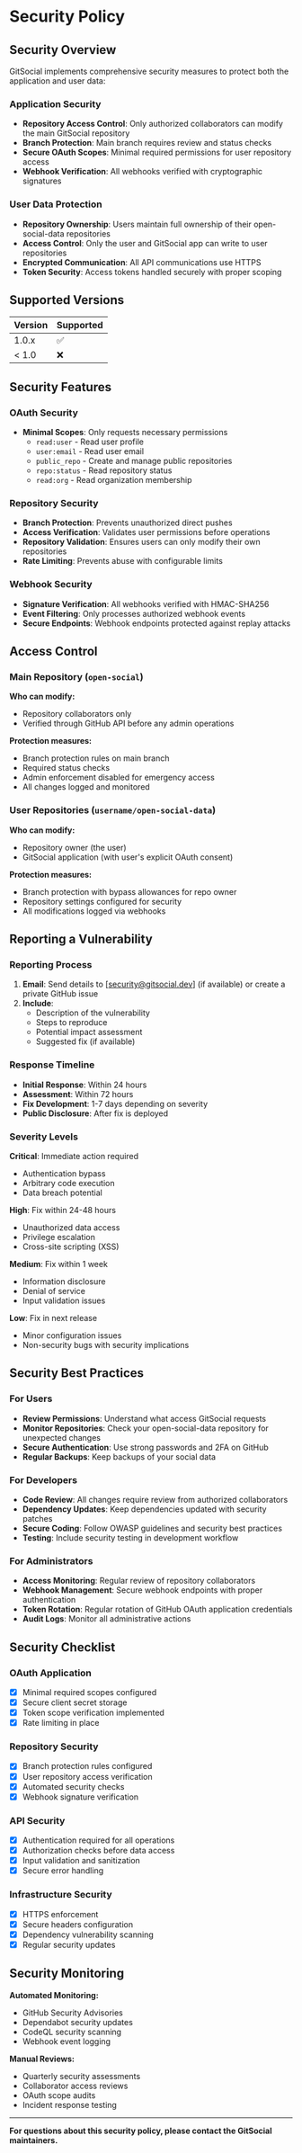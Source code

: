 # Security Policy

##  Security Overview

GitSocial implements comprehensive security measures to protect both the application and user data:

### **Application Security**
- **Repository Access Control**: Only authorized collaborators can modify the main GitSocial repository
- **Branch Protection**: Main branch requires review and status checks
- **Secure OAuth Scopes**: Minimal required permissions for user repository access
- **Webhook Verification**: All webhooks verified with cryptographic signatures

### **User Data Protection**
- **Repository Ownership**: Users maintain full ownership of their open-social-data repositories
- **Access Control**: Only the user and GitSocial app can write to user repositories
- **Encrypted Communication**: All API communications use HTTPS
- **Token Security**: Access tokens handled securely with proper scoping

##  Supported Versions

| Version | Supported          |
| ------- | ------------------ |
| 1.0.x   | :white_check_mark: |
| < 1.0   | :x:                |

##  Security Features

### **OAuth Security**
- **Minimal Scopes**: Only requests necessary permissions
  - `read:user` - Read user profile
  - `user:email` - Read user email
  - `public_repo` - Create and manage public repositories
  - `repo:status` - Read repository status
  - `read:org` - Read organization membership

### **Repository Security**
- **Branch Protection**: Prevents unauthorized direct pushes
- **Access Verification**: Validates user permissions before operations
- **Repository Validation**: Ensures users can only modify their own repositories
- **Rate Limiting**: Prevents abuse with configurable limits

### **Webhook Security**
- **Signature Verification**: All webhooks verified with HMAC-SHA256
- **Event Filtering**: Only processes authorized webhook events
- **Secure Endpoints**: Webhook endpoints protected against replay attacks

##  Access Control

### **Main Repository (`open-social`)**
**Who can modify:**
- Repository collaborators only
- Verified through GitHub API before any admin operations

**Protection measures:**
- Branch protection rules on main branch
- Required status checks
- Admin enforcement disabled for emergency access
- All changes logged and monitored

### **User Repositories (`username/open-social-data`)**
**Who can modify:**
- Repository owner (the user)
- GitSocial application (with user's explicit OAuth consent)

**Protection measures:**
- Branch protection with bypass allowances for repo owner
- Repository settings configured for security
- All modifications logged via webhooks

##  Reporting a Vulnerability

### **Reporting Process**

1. **Email**: Send details to [security@gitsocial.dev] (if available) or create a private GitHub issue
2. **Include**: 
   - Description of the vulnerability
   - Steps to reproduce
   - Potential impact assessment
   - Suggested fix (if available)

### **Response Timeline**

- **Initial Response**: Within 24 hours
- **Assessment**: Within 72 hours
- **Fix Development**: 1-7 days depending on severity
- **Public Disclosure**: After fix is deployed

### **Severity Levels**

**Critical**: Immediate action required
- Authentication bypass
- Arbitrary code execution
- Data breach potential

**High**: Fix within 24-48 hours  
- Unauthorized data access
- Privilege escalation
- Cross-site scripting (XSS)

**Medium**: Fix within 1 week
- Information disclosure
- Denial of service
- Input validation issues

**Low**: Fix in next release
- Minor configuration issues
- Non-security bugs with security implications

##  Security Best Practices

### **For Users**
- **Review Permissions**: Understand what access GitSocial requests
- **Monitor Repositories**: Check your open-social-data repository for unexpected changes
- **Secure Authentication**: Use strong passwords and 2FA on GitHub
- **Regular Backups**: Keep backups of your social data

### **For Developers**
- **Code Review**: All changes require review from authorized collaborators
- **Dependency Updates**: Keep dependencies updated with security patches
- **Secure Coding**: Follow OWASP guidelines and security best practices
- **Testing**: Include security testing in development workflow

### **For Administrators**
- **Access Monitoring**: Regular review of repository collaborators
- **Webhook Management**: Secure webhook endpoints with proper authentication
- **Token Rotation**: Regular rotation of GitHub OAuth application credentials
- **Audit Logs**: Monitor all administrative actions

##  Security Checklist

### **OAuth Application**
- [x] Minimal required scopes configured
- [x] Secure client secret storage
- [x] Token scope verification implemented
- [x] Rate limiting in place

### **Repository Security**
- [x] Branch protection rules configured
- [x] User repository access verification
- [x] Automated security checks
- [x] Webhook signature verification

### **API Security**
- [x] Authentication required for all operations
- [x] Authorization checks before data access
- [x] Input validation and sanitization
- [x] Secure error handling

### **Infrastructure Security**
- [x] HTTPS enforcement
- [x] Secure headers configuration
- [x] Dependency vulnerability scanning
- [x] Regular security updates

##  Security Monitoring

**Automated Monitoring:**
- GitHub Security Advisories
- Dependabot security updates  
- CodeQL security scanning
- Webhook event logging

**Manual Reviews:**
- Quarterly security assessments
- Collaborator access reviews
- OAuth scope audits
- Incident response testing

---

**For questions about this security policy, please contact the GitSocial maintainers.**
